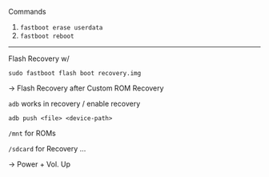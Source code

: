 Commands

1. `fastboot erase userdata`
2. `fastboot reboot`

---- 
Flash Recovery w/

`sudo fastboot flash boot recovery.img`

-> Flash Recovery after Custom ROM Recovery 

`adb` works in recovery / enable recovery 

`adb push <file> <device-path>`

`/mnt` for ROMs
 
`/sdcard` for Recovery ...

-> Power + Vol. Up 